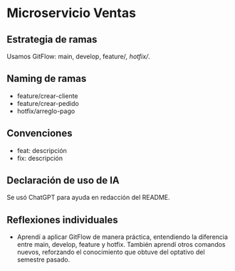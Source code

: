 
# Microservicio Ventas

## Estrategia de ramas
Usamos GitFlow: main, develop, feature/*, hotfix/*.

## Naming de ramas
- feature/crear-cliente
- feature/crear-pedido
- hotfix/arreglo-pago

## Convenciones
- feat: descripción
- fix: descripción

## Declaración de uso de IA
Se usó ChatGPT para ayuda en redacción del README.

## Reflexiones individuales 
- Aprendí a aplicar GitFlow de manera práctica, entendiendo la diferencia entre main, develop, feature y hotfix. También aprendí otros comandos nuevos, reforzando el conocimiento que obtuve del optativo del semestre pasado.